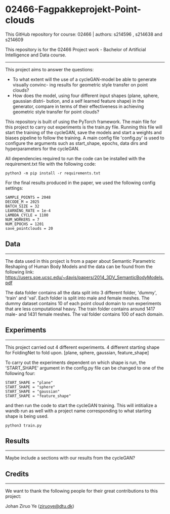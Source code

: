 # 02466-Fagpakkeprojekt-Point-clouds
This GitHub repository for course: 02466 | authors: s214596 , s214638 and s214609


This repository is for the 02466 Project work - Bachelor of Artificial Intelligence and Data course.
___
This project aims to answer the questions:
*  To what extent will the use of a cycleGAN-model be able to generate visually convinc-
ing results for geometric style transfer on point clouds?
*  How does the model, using four different input shapes (plane, sphere, gaussian distri-
bution, and a self learned feature shape) in the generator, compare in terms of their
effectiveness in achieving geometric style transfer for point clouds?


This repository is built of using the PyTorch framework. The main file for this project to carry out experiments is the train.py file. Running this file will start the training of the cycleGAN, save the models and start a weights and biases pipeline to follow the training. A main config file 'config.py' is used to configure the arguments such as start_shape, epochs, data dirs and hyperparameters for the cycleGAN.

All dependencies required to run the code can be installed with the requirement.txt file with the following code:

`python3 -m pip install -r requirements.txt`

For the final results produced in the paper, we used the following config settings:
~~~
SAMPLE_POINTS = 2048
DECODE_M = 2025
BATCH_SIZE = 32
LEARNING_RATE = 1e-4
LAMBDA_CYCLE = 1100
NUM_WORKERS = 7
NUM_EPOCHS = 1201
save_pointclouds = 20  
~~~

## Data
___
The data used in this project is from a paper about Semantic Parametric Reshaping of Human Body Models and
the data can be found from the following link:
https://users.soe.ucsc.edu/~davis/papers/2014_3DV_SemanticBodyModels.pdf

The data folder contains all the data split into 3 different folder,
'dummy', 'train' and 'val'. Each folder is split into male and female meshes. The dummy dataset contains 10 of each point cloud domain to run experiments that are less computational heavy.
The train folder contains around 1417 male- and 1431 female meshes. The val folder contains 100 of each domain.

## Experiments
___
This project carried out 4 different experiments. 
4 different starting shape for FoldingNet to fold upon.
[plane, sphere, gaussian, feature_shape]

To carry out the experiments dependent on which shape is run, the 'START_SHAPE' argument in the config.py file can be changed to one of the following four:
~~~
START_SHAPE = "plane"
START_SHAPE = "sphere"
START_SHAPE = "gaussian"
START_SHAPE = "feature_shape"
~~~
and then run the code to start the cycleGAN training. This will intitialize a wandb run as well with a project name corresponding to what starting shape is being used.
~~~
python3 train.py
~~~
## Results
___
Maybe include a sections with our results from the cycleGAN?

## Credits
___
We want to thank the following people for their great contributions to this project:

Johan Ziruo Ye (ziruoye@dtu.dk)
